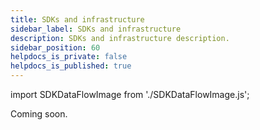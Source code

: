 ```yaml
---
title: SDKs and infrastructure
sidebar_label: SDKs and infrastructure
description: SDKs and infrastructure description.
sidebar_position: 60
helpdocs_is_private: false
helpdocs_is_published: true
---
```


import SDKDataFlowImage from './SDKDataFlowImage.js';

<SDKDataFlowImage />

Coming soon.